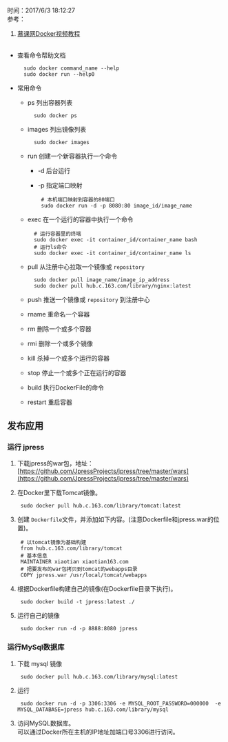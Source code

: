 ## 
时间：2017/6/3 18:12:27  
参考：
 
1. [慕课网Docker视频教程](http://www.imooc.com/video/14625)
 
##

* 查看命令帮助文档

		sudo docker command_name --help
		sudo docker run --help0

* 常用命令

	* ps 列出容器列表

			sudo docker ps
	* images 列出镜像列表

			sudo docker images
	* run 创建一个新容器执行一个命令
		 * -d 后台运行
		 * -p 指定端口映射
		  
				# 本机端口映射到容器的80端口
				sudo docker run -d -p 8080:80 image_id/image_name
	* exec 在一个运行的容器中执行一个命令
	
			# 运行容器里的终端 
			sudo docker exec -it container_id/container_name bash
            # 运行ls命令
			sudo docker exec -it container_id/container_name ls
	* pull 从注册中心拉取一个镜像或 `repository`

			sudo docker pull image_name/image_ip_address
			sudo docker pull hub.c.163.com/library/nginx:latest
	* push 推送一个镜像或 `repository` 到注册中心
	* rname 重命名一个容器
	* rm  删除一个或多个容器
	* rmi 删除一个或多个镜像
	* kill 杀掉一个或多个运行的容器
	* stop 停止一个或多个正在运行的容器
	* build 执行DockerFile的命令
	* restart 重启容器
	
## 发布应用

### 运行 jpress
1. 下载jpress的war包，地址： [https://github.com/JpressProjects/jpress/tree/master/wars](https://github.com/JpressProjects/jpress/tree/master/wars)
2. 在Docker里下载Tomcat镜像。

		sudo docker pull hub.c.163.com/library/tomcat:latest
3. 创建 `Dockerfile`文件，并添加如下内容。(注意Dockerfile和jpress.war的位置)。

		# 以tomcat镜像为基础构建
		from hub.c.163.com/library/tomcat
		# 基本信息
		MAINTAINER xiaotian xiaotian163.com
		# 把要发布的war包拷贝到tomcat的webapps目录
		COPY jpress.war /usr/local/tomcat/webapps
4. 根据Dockerfile构建自己的镜像(在Dockerfile目录下执行)。

	    sudo docker build -t jpress:latest ./

5. 运行自己的镜像

		sudo docker run -d -p 8888:8080 jpress 
### 运行MySql数据库
1. 下载 mysql 镜像

		sudo docker pull hub.c.163.com/library/mysql:latest
2. 运行

		sudo docker run -d -p 3306:3306 -e MYSQL_ROOT_PASSWORD=000000  -e MYSQL_DATABASE=jpress hub.c.163.com/library/mysql
3. 访问MySQL数据库。  
可以通过Docker所在主机的IP地址加端口号3306进行访问。

